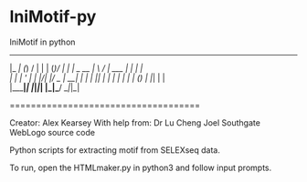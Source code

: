 # IniMotif-py
IniMotif in python

 _____       _ __  __       _   _  __  
|_   _|     (_)  \/  |     | | (_)/ _| 
  | |  _ __  _| \  / | ___ | |_ _| |_  
  | | | '_ \| | |\/| |/ _ \| __| |  _| 
 _| |_| | | | | |  | | (_) | |_| | |   
|_____|_| |_|_|_|  |_|\___/ \__|_|_|   
 
 ====================================

Creator: 	Alex Kearsey 
With help from:	Dr Lu Cheng 
		Joel Southgate 
		WebLogo source code 

Python scripts for extracting motif from SELEXseq data.

To run, open the HTMLmaker.py in python3 and follow input prompts.
